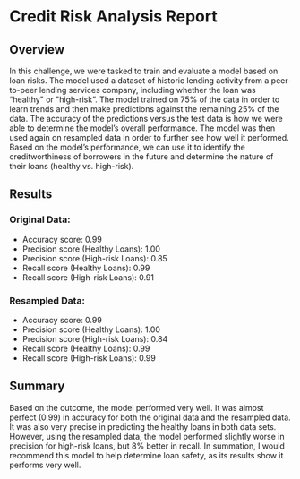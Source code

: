 # Credit Risk Analysis Report

## Overview
 In this challenge, we were tasked to train and evaluate a model based on loan risks. The model used a dataset of historic lending activity from a peer-to-peer lending services company, including whether the loan was “healthy" or "high-risk”. The model trained on 75% of the data in order to learn trends and then make predictions against the remaining 25% of the data. The accuracy of the predictions versus the test data is how we were able to determine the model’s overall performance. The model was then used again on resampled data in order to further see how well it performed. Based on the model’s performance, we can use it to identify the creditworthiness of borrowers in the future and determine the nature of their loans (healthy vs. high-risk). 
 
 ## Results
 
### Original Data:
- Accuracy score: 0.99
- Precision score (Healthy Loans): 1.00
- Precision score (High-risk Loans): 0.85
- Recall score (Healthy Loans): 0.99
- Recall score (High-risk Loans): 0.91

### Resampled Data:
- Accuracy score: 0.99
- Precision score (Healthy Loans): 1.00
- Precision score (High-risk Loans): 0.84
- Recall score (Healthy Loans): 0.99
- Recall score (High-risk Loans): 0.99


## Summary
Based on the outcome, the model performed very well. It was almost perfect (0.99) in accuracy for both the original data and the resampled data. It was also very precise in predicting the healthy loans in both data sets. However, using the resampled data, the model performed slightly worse in precision for high-risk loans, but 8% better in recall. In summation, I would recommend this model to help determine loan safety, as its results show it performs very well. 
